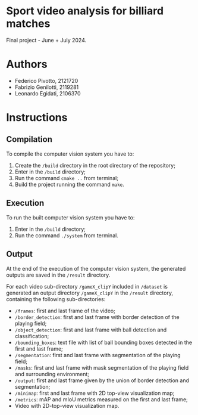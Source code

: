 # Sport video analysis for billiard matches
Final project - June + July 2024.

# Authors
- Federico Pivotto, 2121720
- Fabrizio Genilotti, 2119281
- Leonardo Egidati, 2106370

# Instructions

## Compilation
To compile the computer vision system you have to:
1. Create the `/build` directory in the root directory of the repository;
2. Enter in the `/build` directory;
3. Run the command `cmake ..` from terminal;
4. Build the project running the command `make`.

## Execution
To run the built computer vision system you have to:
1. Enter in the `/build` directory;
2. Run the command `./system` from terminal.

## Output
At the end of the execution of the computer vision system, the generated outputs are saved in the `/result` directory.

For each video sub-directory `/gameX_clipY` included in `/dataset` is generated an output directory `/gameX_clipY` in the `/result` directory, containing the following sub-directories:
- `/frames`: first and last frame of the video;
- `/border_detection`: first and last frame with border detection of the playing field;
- `/object_detection`: first and last frame with ball detection and classification;
- `/bounding_boxes`: text file with list of ball bounding boxes detected in the first and last frame;
- `/segmentation`: first and last frame with segmentation of the playing field;
- `/masks`: first and last frame with mask segmentation of the playing field and surrounding environment;
- `/output`: first and last frame given by the union of border detection and segmentation;
- `/minimap`: first and last frame with 2D top-view visualization map;
- `/metrics`: mAP and mIoU metrics measured on the first and last frame;
- Video with 2D-top-view visualization map.
